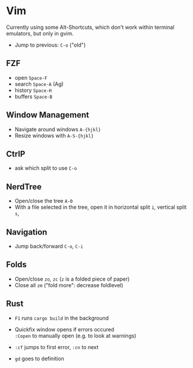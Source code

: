 # Vim

Currently using some Alt-Shortcuts, which don't work within terminal
emulators, but only in gvim.

- Jump to previous: `C-o` ("old")

## FZF

- open `Space-F`
- search `Space-A` (Ag)
- history `Space-H`
- buffers `Space-B`

## Window Management

- Navigate around windows `A-{hjkl}`
- Resize windows with `A-S-{hjkl}`

## CtrlP

- ask which split to use `C-o` 

## NerdTree

- Open/close the tree `A-0`
- With a file selected in the tree, open it
  in horizontal split `i`, vertical split `s`,

## Navigation

- Jump back/forward `C-o`, `C-i`

## Folds

- Open/close `zo`, `zc` (`z` is a folded piece of paper)
- Close all `zm` ("fold more": decrease foldlevel)

## Rust

- `F1` runs `cargo build` in the background
- Quickfix window opens if errors occured  
  `:Copen` to manually open (e.g. to look at warnings)
- `:cf` jumps to first error, `:cn` to next

- `gd` goes to definition

